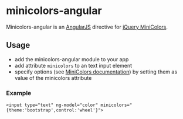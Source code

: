 # minicolors-angular

Minicolors-angular is an [AngularJS](http://angularjs.org/) directive for [jQuery MiniColors](http://labs.abeautifulsite.net/jquery-minicolors/).

## Usage

- add the minicolors-angular module to your app
- add attribute `minicolors` to an text input element
- specify options (see [MiniColors documentation](http://labs.abeautifulsite.net/jquery-minicolors/#settings)) by setting them as value of the minicolors attribute

### Example

```
<input type="text" ng-model="color" minicolors="{theme:'bootstrap',control:'wheel'}">
```
